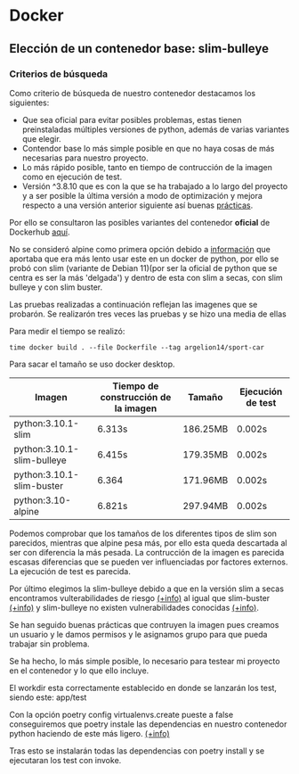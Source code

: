 # Docker

## Elección de un contenedor base: slim-bulleye
### Criterios de búsqueda
Como criterio de búsqueda de nuestro contenedor destacamos los siguientes:
* Que sea oficial para evitar posibles problemas, estas tienen preinstaladas múltiples versiones de python, además de varias variantes que elegir.
* Contendor base lo más simple posible en que no haya cosas de más necesarias para nuestro proyecto.
* Lo más rápido posible, tanto en tiempo de contrucción de la imagen como en ejecución de test.
* Versión ^3.8.10 que es con la que se ha trabajado a lo largo del proyecto y a ser posible la última versión a modo de optimización y mejora respecto a una versión anterior siguiente así buenas [prácticas](https://blog.sqreen.com/top-10-python-security-best-practices/).

Por ello se consultaron las posibles variantes del contenedor **oficial** de Dockerhub [aquí](https://hub.docker.com/_/python).

No se consideró alpine como primera opción debido a [información](https://pythonspeed.com/articles/alpine-docker-python/) que aportaba que era más lento usar este en un docker de python, por ello se probó con slim (variante de Debian 11)(por ser la oficial de python que se centra es ser la más 'delgada') y dentro de esta con slim a secas, con slim bulleye y con slim buster.

Las pruebas realizadas a continuación reflejan las imagenes que se probarón. Se realizarón tres veces las pruebas y se hizo una media de ellas

Para medir el tiempo se realizó: 
```shell
time docker build . --file Dockerfile --tag argelion14/sport-car
```
Para sacar el tamaño se uso docker desktop.

| Imagen | Tiempo de construcción de la imagen | Tamaño | Ejecución de test |
| ------ | ------ | ------ | ----------------- |
| python:3.10.1-slim | 6.313s | 186.25MB | 0.002s |
| python:3.10.1-slim-bulleye | 6.415s | 179.35MB | 0.002s |
| python:3.10.1-slim-buster | 6.364 | 171.96MB | 0.002s |
| python:3.10-alpine | 6.821s | 297.94MB | 0.002s |

Podemos comprobar que los tamaños de los diferentes tipos de slim son parecidos, mientras que alpine pesa más, por ello esta queda descartada al ser con diferencia la más pesada.
La contrucción de la imagen es parecida escasas diferencias que se pueden ver influenciadas por factores externos.
La ejecución de test es parecida.

Por último elegimos la slim-bulleye debido a que en la versión slim a secas encontramos vulterabilidades de riesgo [(+info)](https://snyk.io/test/docker/python%3A3.10.1-slim) al igual que slim-buster [(+info)](https://snyk.io/test/docker/python%3A3.10.1-slim-buster) y slim-bulleye no existen vulnerabilidades conocidas [(+info)](https://snyk.io/test/docker/python%3A3.10.1-slim-bulleye).

Se han seguido buenas prácticas que contruyen la imagen pues creamos un usuario y le damos permisos y le asignamos grupo para que pueda trabajar sin problema.

Se ha hecho, lo más simple posible, lo necesario para testear mi proyecto en el contenedor y lo que ello incluye.

El workdir esta correctamente establecido en donde se lanzarán los test, siendo este: app/test

Con la opción poetry config virtualenvs.create pueste a false conseguiremos que poetry instale las dependencias en nuestro contenedor python haciendo de este más ligero. [(+info)](https://github.com/python-poetry/poetry/edit/master/docs/configuration.md)

Tras esto se instalarán todas las dependencias con poetry install y se ejecutaran los test con invoke.